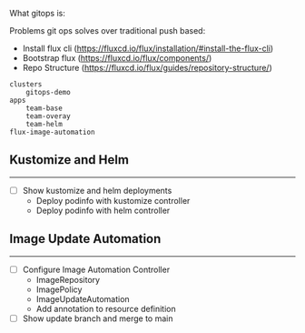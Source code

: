 What gitops is: 

Problems git ops solves over traditional push based: 

- Install flux cli (https://fluxcd.io/flux/installation/#install-the-flux-cli)
- Bootstrap flux (https://fluxcd.io/flux/components/)
- Repo Structure (https://fluxcd.io/flux/guides/repository-structure/)

```
clusters
    gitops-demo
apps
    team-base
    team-overay
    team-helm
flux-image-automation
```

## Kustomize and Helm
---
- [ ] Show kustomize and helm deployments 
    - Deploy podinfo with kustomize controller
    - Deploy podinfo with helm controller

## Image Update Automation
---
- [ ] Configure Image Automation Controller
    - ImageRepository
    - ImagePolicy
    - ImageUpdateAutomation
    - Add annotation to resource definition
- [ ] Show update branch and merge to main 
